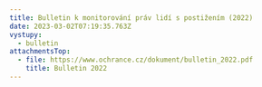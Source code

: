 ```yaml
---
title: Bulletin k monitorování práv lidí s postižením (2022)
date: 2023-03-02T07:19:35.763Z
vystupy:
  - bulletin
attachmentsTop:
  - file: https://www.ochrance.cz/dokument/bulletin_2022.pdf
    title: Bulletin 2022
---
```

